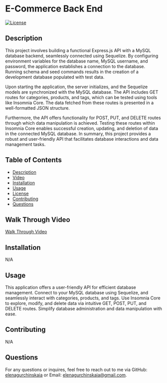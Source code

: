 # E-Commerce Back End

[![License](https://img.shields.io/badge/License-MIT-yellow.svg)](https://opensource.org/licenses/MIT)

## Description

This project involves building a functional Express.js API with a MySQL database backend, seamlessly connected using Sequelize. By configuring environment variables for the database name, MySQL username, and password, the application establishes a connection to the database. Running schema and seed commands results in the creation of a development database populated with test data.

Upon starting the application, the server initializes, and the Sequelize models are synchronized with the MySQL database. The API includes GET routes for categories, products, and tags, which can be tested using tools like Insomnia Core. The data fetched from these routes is presented in a well-formatted JSON structure.

Furthermore, the API offers functionality for POST, PUT, and DELETE routes through which data manipulation is achieved. Testing these routes within Insomnia Core enables successful creation, updating, and deletion of data in the connected MySQL database. In summary, this project provides a robust and user-friendly API that facilitates database interactions and data management tasks.

## Table of Contents

- [Description](#description)
- [Video](#walk-through-video)
- [Installation](#installation)
- [Usage](#usage)
- [License](#e-commerce-back-end)
- [Contributing](#contributing)
- [Questions](#questions)

## Walk Through Video

[Walk Through Video](https://drive.google.com/file/d/1bZs98wQYZlGgBpsNXHMMITmFWDSjh9QA/view)

## Installation

N/A

## Usage

This application offers a user-friendly API for efficient database management. Connect to your MySQL database using Sequelize, and seamlessly interact with categories, products, and tags. Use Insomnia Core to explore, modify, and delete data via intuitive GET, POST, PUT, and DELETE routes. Simplify database administration and data manipulation with ease.

## Contributing

N/A

## Questions

For any questions or inquires, feel free to reach out to me via GitHub:
[elenagurchinskaia](https://github.com/elenagurchinskaia) or Email: elenagurchinskaia@gmail.com.
